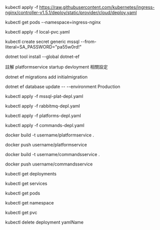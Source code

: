 
kubectl apply -f https://raw.githubusercontent.com/kubernetes/ingress-nginx/controller-v1.5.1/deploy/static/provider/cloud/deploy.yaml

kubectl get pods --namespace=ingress-nginx

kubectl apply -f local-pvc.yaml

kubectl create secret generic mssql --from-literal=SA_PASSWORD="pa55w0rd!"

dotnet tool install --global dotnet-ef

註解 platformservice startup devloyment 相關設定

dotnet ef migrations add initialmigration

dotnet ef database update -- --environment Production

kubectl apply -f mssql-plat-depl.yaml

kubectl apply -f rabbitmq-depl.yaml

kubectl apply -f platforms-depl.yaml

kubectl apply -f commands-depl.yaml

docker build -t username/platformservice .

docker push username/platformservice

docker build -t username/commandsservice .

docker push username/commandsservice

kubectl get deployments

kubectl get services

kubectl get pods

kubectl get namespace

kubectl get pvc

kubectl delete deployment yamlName